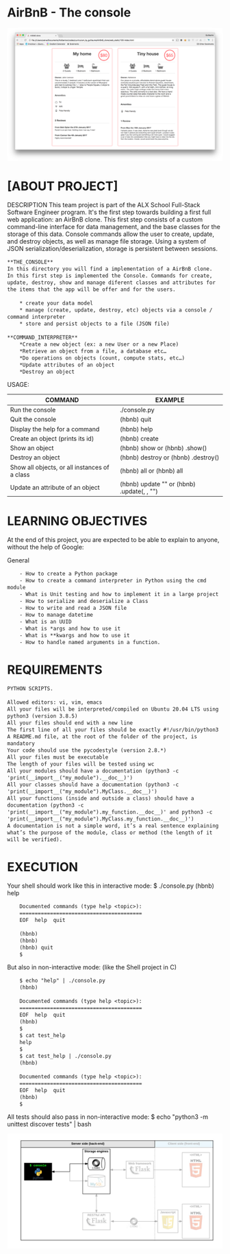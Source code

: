 # AirBnB - The console

![Finalprod!](images\da2584da58f1d99a72f0a4d8d22c1e485468f941.png)
# [__ABOUT PROJECT__]

DESCRIPTION
This team project is part of the ALX School Full-Stack Software Engineer program. It's the first step towards building a first full web application: an AirBnB clone. This first step consists of a custom command-line interface for data management, and the base classes for the storage of this data. Console commands allow the user to create, update, and destroy objects, as well as manage file storage. Using a system of JSON serialization/deserialization, storage is persistent between sessions.


    **THE_CONSOLE**
    In this directory you will find a implementation of a AirBnB clone.
    In this first step is implemented the Console. Commands for create, update, destroy, show and manage diferent classes and attributes for the items that the app will be offer and for the users.

        * create your data model
        * manage (create, update, destroy, etc) objects via a console / command interpreter
        * store and persist objects to a file (JSON file)

    **COMMAND_INTERPRETER**
        *Create a new object (ex: a new User or a new Place)
        *Retrieve an object from a file, a database etc…
        *Do operations on objects (count, compute stats, etc…)
        *Update attributes of an object
        *Destroy an object

USAGE:

| COMMAND                                       | EXAMPLE                                                     |
| --------------------------------------------- | ----------------------------------------------------------- |
| Run the console                               | ./console.py                                                |
| Quit the console                              | (hbnb) quit                                                 |
| Display the help for a command                | (hbnb) help <command>                                       |
| Create an object (prints its id)              | (hbnb) create <class>                                       |
| Show an object                                | (hbnb) show <class> <id> or (hbnb) <class>.show(<id>)       |
| Destroy an object                             | (hbnb) destroy <class> <id> or (hbnb) <class>.destroy(<id>) |
| Show all objects, or all instances of a class | (hbnb) all or (hbnb) all <class>                            |
| Update an attribute of an object              | (hbnb) update <class> <id> <attribute name> "<attribute value>" or (hbnb) <class>.update(<id>, <attribute name>, "<attribute value>") |
 
    

# LEARNING OBJECTIVES
At the end of this project, you are expected to be able to explain to anyone, without the help of Google:

General

        - How to create a Python package
        - How to create a command interpreter in Python using the cmd module
        - What is Unit testing and how to implement it in a large project
        - How to serialize and deserialize a Class
        - How to write and read a JSON file
        - How to manage datetime
        - What is an UUID
        - What is *args and how to use it
        - What is **kwargs and how to use it
        - How to handle named arguments in a function.

# REQUIREMENTS
    PYTHON SCRIPTS.

    Allowed editors: vi, vim, emacs
    All your files will be interpreted/compiled on Ubuntu 20.04 LTS using python3 (version 3.8.5)
    All your files should end with a new line
    The first line of all your files should be exactly #!/usr/bin/python3
    A README.md file, at the root of the folder of the project, is mandatory
    Your code should use the pycodestyle (version 2.8.*)
    All your files must be executable
    The length of your files will be tested using wc
    All your modules should have a documentation (python3 -c 'print(__import__("my_module").__doc__)')
    All your classes should have a documentation (python3 -c 'print(__import__("my_module").MyClass.__doc__)')
    All your functions (inside and outside a class) should have a documentation (python3 -c 'print(__import__("my_module").my_function.__doc__)' and python3 -c 'print(__import__("my_module").MyClass.my_function.__doc__)')
    A documentation is not a simple word, it’s a real sentence explaining what’s the purpose of the module, class or method (the length of it will be verified).


# EXECUTION
Your shell should work like this in interactive mode:
        $ ./console.py
        (hbnb) help

        Documented commands (type help <topic>):
        ========================================
        EOF  help  quit

        (hbnb) 
        (hbnb) 
        (hbnb) quit
        $

But also in non-interactive mode: (like the Shell project in C)

        $ echo "help" | ./console.py
        (hbnb)

        Documented commands (type help <topic>):
        ========================================
        EOF  help  quit
        (hbnb) 
        $
        $ cat test_help
        help
        $
        $ cat test_help | ./console.py
        (hbnb)

        Documented commands (type help <topic>):
        ========================================
        EOF  help  quit
        (hbnb) 
        $

All tests should also pass in non-interactive mode: $ echo "python3 -m unittest discover tests" | bash

![IMG](images\815046647d23428a14ca.png)